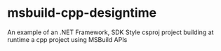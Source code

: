# msbuild-cpp-designtime
An example of an .NET Framework, SDK Style csproj project building at runtime a cpp project using MSBuild APIs
